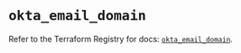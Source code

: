 # `okta_email_domain`

Refer to the Terraform Registry for docs: [`okta_email_domain`](https://registry.terraform.io/providers/okta/okta/4.9.0/docs/resources/email_domain).
